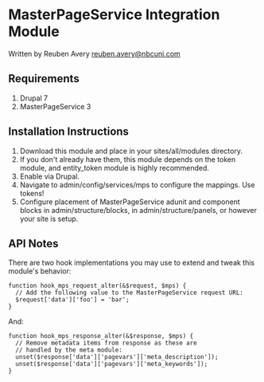 # MasterPageService Integration Module #

Written by Reuben Avery <reuben.avery@nbcuni.com>

## Requirements ##
  1. Drupal 7
  2. MasterPageService 3

## Installation Instructions ##
  1. Download this module and place in your sites/all/modules directory.
  2. If you don't already have them, this module depends on the token module, and entity_token module is highly recommended.
  2. Enable via Drupal.
  3. Navigate to admin/config/services/mps to configure the mappings.  Use tokens!
  4. Configure placement of MasterPageService adunit and component blocks in admin/structure/blocks, in admin/structure/panels, or however your site is setup.
  
## API Notes ##

There are two hook implementations you may use to extend and tweak this module's behavior:

    function hook_mps_request_alter(&$request, $mps) {
      // Add the following value to the MasterPageService request URL:
      $request['data']['foo'] = 'bar';
    }
    
And:

    function hook_mps_response_alter(&$response, $mps) {
      // Remove metadata items from response as these are 
      // handled by the meta module:
      unset($response['data']['pagevars']['meta_description']);
      unset($response['data']['pagevars']['meta_keywords']);
    }
    